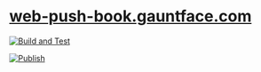 # [web-push-book.gauntface.com](https://web-push-book.gauntface.com/)

[![Build and Test](https://github.com/gauntface/web-push-book/workflows/Build%20and%20Test/badge.svg)](https://github.com/gauntface/web-push-book/actions?query=workflow%3A%22Build+and+Test%22)

[![Publish](https://github.com/gauntface/web-push-book/workflows/Publish/badge.svg)](https://github.com/gauntface/web-push-book/actions?query=workflow%3APublish)